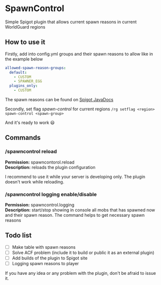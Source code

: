 # SpawnControl
Simple Spigot plugin that allows current spawn reasons in current WorldGuard regions
## How to use it
Firstly, add into config.yml groups and their spawn reasons to allow like in the example below
```yaml
allowed-spawn-reason-groups:
  default:
    - CUSTOM
    - SPAWNER_EGG
  plugins_only:
    - CUSTOM
`````
The spawn reasons can be found on [Spigot JavaDocs](https://hub.spigotmc.org/javadocs/spigot/org/bukkit/event/entity/CreatureSpawnEvent.SpawnReason.html)
 
Secondly, set flag _spawn-control_ for current regions `/rg setflag <region> spawn-control <spawn-group>`

And it's ready to work :smiley:

## Commands
### /spawncontrol reload
**Permission:** spawncontorol.reload\
**Description:** reloads the plugin configuration

I recommend to use it while your server is developing only. The plugin doesn't work while reloading.

### /spawncontrol logging enable/disable
**Permission:** spawncontrol.logging\
**Description:** start/stop showing in console all mobs that has spawned now and their spawn reason.
The command helps to get necessary spawn reasons
## Todo list
- [ ] Make table with spawn reasons
- [ ] Solve ACF problem (include it to build or public it as an external plugin)
- [ ] Add builds of the plugin to Spigot site
- [ ] Logging spawn reasons to player

If you have any idea or any problem with the plugin, don't be afraid to issue it.